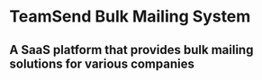 # TeamSend Bulk Mailing System
## A SaaS platform that provides bulk mailing solutions for various companies